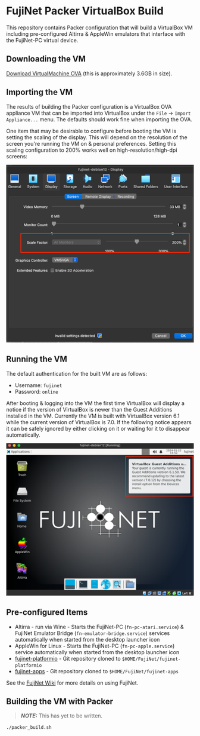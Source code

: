 # FujiNet Packer VirtualBox Build

This repository contains Packer configuration that will build a VirtualBox VM including pre-configured Altirra & AppleWin emulators that interface with the FujiNet-PC virtual device.  

## Downloading the VM

[Download VirtualMachine OVA](https://mega.nz/folder/4L03hKRL#L1GOblpv8xbHROaKIPb1xg) (this is approximately 3.6GB in size).

## Importing the VM

The results of building the Packer configuration is a VirtualBox OVA appliance VM that can be imported into VirtualBox under the `File` -> `Import Appliance...` menu.  The defaults should work fine when importing the OVA.

One item that may be desirable to configure before booting the VM is setting the scaling of the display.  This will depend on the resolution of the screen you're running the VM on & personal preferences.  Setting this scaling configuration to 200% works well on high-resolution/high-dpi screens: 

![Setting Screen Scaling](media/fujinet-vm-adjust-display-scaling.png)

## Running the VM

The default authentication for the built VM are as follows: 

- Username: `fujinet`
- Password: `online`

After booting & logging into the VM the first time VirtualBox will display a notice if the version of VirtualBox is newer than the Guest Additions installed in the VM.  Currently the VM is built with VirtualBox version 6.1 while the current version of VirtualBox is 7.0.  If the following notice appears it can be safely ignored by either clicking on it or waiting for it to disappear automatically.  

![VirtualBox Gues Additions Version](media/vbox-guest-additions-notice.png)

## Pre-configured Items

- Altirra - run via Wine - Starts the FujiNet-PC (`fn-pc-atari.service`) & FujiNet Emulator Bridge (`fn-emulator-bridge.service`) services automatically when started from the desktop launcher icon
- AppleWin for Linux - Starts the FujiNet-PC (`fn-pc-apple.service`) service automatically when started from the desktop launcher icon
- [fujinet-platformio](https://github.com/FujiNetWIFI/fujinet-platformio) - Git repository cloned to `$HOME/FujiNet/fujinet-platformio`
- [fujinet-apps](https://github.com/FujiNetWIFI/fujinet-apps) - Git repository cloned to `$HOME/FujiNet/fujinet-apps`

See the [FujiNet Wiki](https://github.com/FujiNetWIFI/fujinet-platformio/wiki) for more details on using FujiNet.

## Building the VM with Packer

>**_NOTE:_** This has yet to be written.
```shell
./packer_build.sh
```


